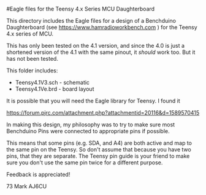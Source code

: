 #Eagle files for the Teensy 4.x Series MCU Daughterboard

This directory includes the Eagle files for a design of a Benchduino Daughterboard
(see https://www.hamradioworkbench.com ) for the Teensy 4.x series of MCU.

This has only been tested on the 4.1 version, and since the 4.0 is just a shortened
version of the 4.1 with the same pinout, it *should* work too. But it has not been tested.

This folder includes:
- Teensy4.1V3.sch - schematic
- Teensy4.1Ve.brd - board layout

It is possible that you will need the Eagle library for Teensy. I found it

https://forum.pjrc.com/attachment.php?attachmentid=20116&d=1589570415

In making this design, my philosophy was to try to make sure most Benchduino Pins were 
connected to appropriate pins if possible.

This means that some pins (e.g. SDA, and A4) are both active and map to the same pin 
on the Teensy. So don't assume that because you have two pins, that they are separate. 
The Teensy pin guide is your friend to make sure you don't use the same pin twice
for a different purpose.

Feedback is appreciated!

73
Mark
AJ6CU




 
